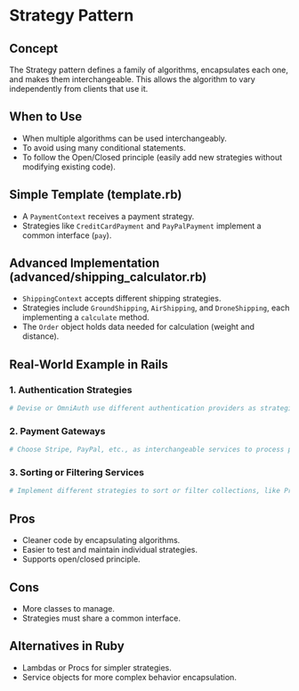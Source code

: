 # Strategy Pattern

## Concept

The Strategy pattern defines a family of algorithms, encapsulates each one, and makes them interchangeable. This allows the algorithm to vary independently from clients that use it.

## When to Use
- When multiple algorithms can be used interchangeably.
- To avoid using many conditional statements.
- To follow the Open/Closed principle (easily add new strategies without modifying existing code).

## Simple Template (template.rb)
- A `PaymentContext` receives a payment strategy.
- Strategies like `CreditCardPayment` and `PayPalPayment` implement a common interface (`pay`).

## Advanced Implementation (advanced/shipping_calculator.rb)
- `ShippingContext` accepts different shipping strategies.
- Strategies include `GroundShipping`, `AirShipping`, and `DroneShipping`, each implementing a `calculate` method.
- The `Order` object holds data needed for calculation (weight and distance).

## Real-World Example in Rails

### 1. Authentication Strategies
```ruby
# Devise or OmniAuth use different authentication providers as strategies.
```

### 2. Payment Gateways
```ruby
# Choose Stripe, PayPal, etc., as interchangeable services to process payments.
```

### 3. Sorting or Filtering Services
```ruby
# Implement different strategies to sort or filter collections, like ProductSearch::Strategy
```

## Pros
- Cleaner code by encapsulating algorithms.
- Easier to test and maintain individual strategies.
- Supports open/closed principle.

## Cons
- More classes to manage.
- Strategies must share a common interface.

## Alternatives in Ruby
- Lambdas or Procs for simpler strategies.
- Service objects for more complex behavior encapsulation.
